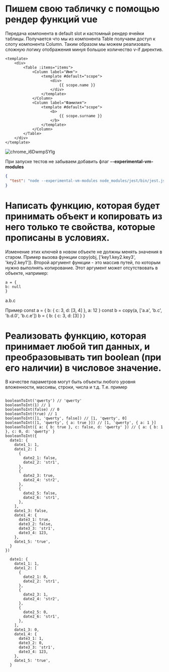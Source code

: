 # Пишем свою табличку с помощью рендер функций vue
Передача компонента в default slot и кастомный рендер ячейки таблицы. 
Получается что мы из компонента Table получаем доступ к слоту компонента Column. 
Таким образом мы можем реализовать сложную логику отображения минуя большое количество v-if директив.

```vue
<template>
    <div>
        <Table :items="items">
            <Column label="Имя">
                <template #default="scope">
                    <div>
                        {{ scope.name }}
                    </div>
                </template>
            </Column>
            <Column label="Фамилия">
                <template #default="scope">
                    <b>
                        {{ scope.surname }}
                    </b>
                </template>
            </Column>
        </Table>
    </div>
</template>
```
![chrome_i6DwmpSYlg](https://github.com/iobox420/vue-render-function-and-slots/assets/67315235/d82b345d-3816-48ea-a59a-339f7c977f04)

При запуске тестов не забываем добавить флаг  **--experimental-vm-modules**
```json
{
  "test": "node --experimental-vm-modules node_modules/jest/bin/jest.js"
}
```


# Написать функцию, которая будет принимать объект и копировать из него только те свойства, которые прописаны в условиях. 
Изменение этих ключей в новом объекте не должны менять значения в старом. Пример вызова функции copy(obj, ['key1.key2.key3', 'key2.key1']).
Второй аргумент функции - это массив путей, по которым нужно выполнять копирование. Этот аргумент может отсутствовать в объекте, например:
```
a = {
b: null
}
```

a.b.c

Пример
const a = { b: { c: 3, d: [3, 4] }, a: 12 }
const b = copy(a, ['a.a', 'b.c', 'b.d.0', 'b.c.e'])
b = { b: { c: 3, d: [3] } }




# Реализовать функцию, которая принимает любой тип данных, и преобразовывать тип boolean (при его наличии) в числовое значение.
В качестве параметров могут быть объекты любого уровня вложенности, массивы, строки, числа и т.д.
Т.е. пример
```

booleanToInt('qwerty') // 'qwerty'
booleanToInt(1) // 1
booleanToInt(false) // 0
booleanToInt(true) // 1
booleanToInt([1, 'qwerty', false]) // [1, 'qwerty', 0]
booleanToInt([1, 'qwerty', { a: true }]) // [1, 'qwerty', { a: 1 }]
booleanToInt({ a: { b: true }, c: false, d: 'qwerty' }) // { a: { b: 1 }, c: 0, d: 'qwerty' }
booleanToInt({
  date1: {
    date1_1: 1,
    date1_2: [
      {
        date2_1: false,
        date2_2: 'str1',
      },
      {
        date2_3: true,
        date2_4: 'str2',
      },
      {
        date2_5: false,
        date2_6: 'str1',
      },
    ],
    date1_3: false,
    date1_4: {
      date3_1: true,
      date3_2: false,
      date3_3: 'str1',
      date3_4: 123,
    },
    date1_5: 'true',
  }
})

  date1: {
    date1_1: 1,
    date1_2: [
      {
        date2_1: 0,
        date2_2: 'str1',
      },
      {
        date2_3: 1,
        date2_4: 'str2',
      },
      {
        date2_5: 0,
        date2_6: 'str1',
      },
    ],
    date1_3: 0,
    date1_4: {
      date3_1: 1,
      date3_2: 0,
      date3_3: 'str1',
      date3_4: 123,
    },
    date1_5: 'true',
  }
```


